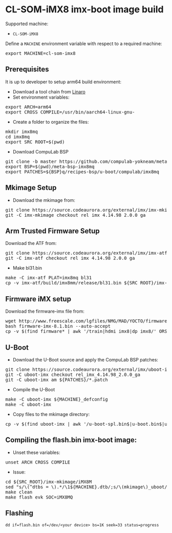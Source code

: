 # CL-SOM-iMX8 imx-boot image build

Supported machine:

* `CL-SOM-iMX8`

Define a `MACHINE` environment variable with respect to a required machine:
<pre>
export MACHINE=cl-som-imx8
</pre>

## Prerequisites
It is up to developer to setup arm64 build environment:
* Download a tool chain from [Linaro](https://releases.linaro.org/components/toolchain/binaries/7.3-2018.05/aarch64-linux-gnu/)
* Set environment variables:
<pre>
export ARCH=arm64
export CROSS_COMPILE=/usr/bin/aarch64-linux-gnu-
</pre>
* Create a folder to organize the files:
<pre>
mkdir imx8mq
cd imx8mq
export SRC_ROOT=$(pwd)
</pre>

* Download CompuLab BSP
<pre>
git clone -b master https://github.com/compulab-yokneam/meta-bsp-imx8mq.git
export BSP=$(pwd)/meta-bsp-imx8mq
export PATCHES=${BSP}q/recipes-bsp/u-boot/compulab/imx8mq
</pre>

## Mkimage Setup
* Download the mkimage from:
<pre>
git clone https://source.codeaurora.org/external/imx/imx-mkimage.git
git -C imx-mkimage checkout rel_imx_4.14.98_2.0.0_ga
</pre>

## Arm Trusted Firmware Setup
Download the ATF from:
<pre>
git clone https://source.codeaurora.org/external/imx/imx-atf.git
git -C imx-atf checkout rel_imx_4.14.98_2.0.0_ga
</pre>
* Make bl31.bin
<pre>
make -C imx-atf PLAT=imx8mq bl31
cp -v imx-atf/build/imx8mm/release/bl31.bin ${SRC_ROOT}/imx-mkimage/iMX8M/
</pre>

## Firmware iMX setup
Download the firmware-imx file from:
<pre>
wget http://www.freescale.com/lgfiles/NMG/MAD/YOCTO/firmware-imx-8.1.bin
bash firmware-imx-8.1.bin --auto-accept
cp -v $(find firmware* | awk '/train|hdmi_imx8|dp_imx8/' ORS=" ") ${SRC_ROOT}/imx-mkimage/iMX8M/
</pre>

## U-Boot
* Download the U-Boot source and apply the CompuLab BSP patches:
<pre>
git clone https://source.codeaurora.org/external/imx/uboot-imx.git
git -C uboot-imx checkout rel_imx_4.14.98_2.0.0_ga
git -C uboot-imx am ${PATCHES}/*.patch
</pre>

* Compile the U-Boot
<pre>
make -C uboot-imx ${MACHINE}_defconfig
make -C uboot-imx
</pre>

* Copy files to the mkimage directory:
<pre>
cp -v $(find uboot-imx | awk '/u-boot-spl.bin$|u-boot.bin$|u-boot-nodtb.bin$|cl-som.*\.dtb$|mkimage$/' ORS=" ") ${SRC_ROOT}/imx-mkimage/iMX8M/                                                                     
</pre>

## Compiling the **flash.bin** imx-boot image:
* Unset these variables:
<pre>
unset ARCH CROSS_COMPILE
</pre>
* Issue:
<pre>
cd ${SRC_ROOT}/imx-mkimage/iMX8M
sed "s/\(^dtbs = \).*/\1${MACHINE}.dtb/;s/\(mkimage\)_uboot/\1/" soc.mak > Makefile
make clean
make flash_evk SOC=iMX8MQ
</pre>

## Flashing
`dd if=flash.bin of=/dev/<your device> bs=1K seek=33 status=progress`
